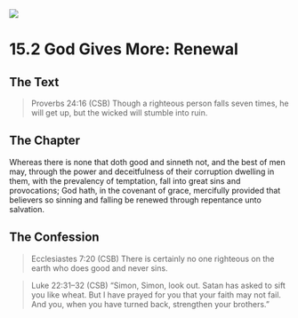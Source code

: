 <img class="intro-right" src="/images/art-1689.png">

# 15.2 God Gives More: Renewal

## The Text

>Proverbs 24:16 (CSB) Though a righteous person falls seven times, he will get up, but the wicked will stumble into ruin.

## The Chapter

Whereas there is none that doth good and sinneth not, and the best of men may, through the power and deceitfulness of their corruption dwelling in them, with the prevalency of temptation, fall into great sins and provocations; God hath, in the covenant of grace, mercifully provided that believers so sinning and falling be renewed through repentance unto salvation.

## The Confession

>Ecclesiastes 7:20 (CSB) There is certainly no one righteous on the earth who does good and never sins.

>Luke 22:31–32 (CSB) “Simon, Simon, look out. Satan has asked to sift you like wheat. But I have prayed for you that your faith may not fail. And you, when you have turned back, strengthen your brothers.”
